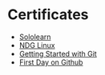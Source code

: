 # Certificates
 
 * [Sololearn](https://drive.google.com/file/d/106dT2zeB36SV7_OHzwila1s5Mrb2K3q8/view?usp=sharing)
 * [NDG Linux](https://drive.google.com/file/d/1WXFu3LmVkrsqVr5Qbn7maupgbXQGUxZe/view?usp=sharing)
 * [Getting Started with Git](https://drive.google.com/file/d/19bXx5tsZDH21SfFKeRyM7JyN6EpJ0Slo/view?usp=sharing)
 * [First Day on Github](https://drive.google.com/file/d/1hYDEbrISkP3Dqhbfr5gfhF30I3tV8PdL/view?usp=sharing)

